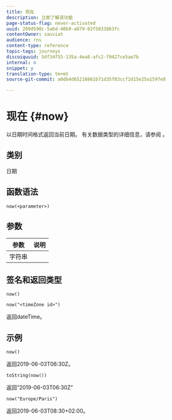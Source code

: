 ```yaml
---
title: 现在
description: 立即了解该功能
page-status-flag: never-activated
uuid: 269d590c-5a6d-40b9-a879-02f5033863fc
contentOwner: sauviat
audience: rns
content-type: reference
topic-tags: journeys
discoiquuid: 5df34f55-135a-4ea8-afc2-f9427ce5ae7b
internal: n
snippet: y
translation-type: tm+mt
source-git-commit: a0db4d65218861b71d35f83ccf2d15e25a1597e8

---
```



# 现在 {#now}

以日期时间格式返回当前日期。 有关数据类型的详细信息，请参阅 [](../expression/data-types.md)。

## 类别

日期

## 函数语法

`now(<parameter>)`

## 参数

| 参数 | 说明 |
|--- |--- |
| 字符串 |  |

## 签名和返回类型

`now()`

`now("<timeZone id>")`

返回dateTime。

## 示例

`now()`

返回2019-06-03T06:30Z。

`toString(now())`

返回“2019-06-03T06:30Z”

`now("Europe/Paris")`

返回2019-06-03T08:30+02:00。